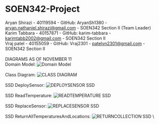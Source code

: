 # SOEN342-Project
Aryan Shirazi - 40119594 - GitHub: AryanSh1380 - aryan.nathaniel.shirazi@gmail.com - SOEN342 Section II (Team Leader) \
Karim Tabbara - 40157871 - GitHub: karim-tabbara - karimtabb2002@gmail.com - SOEN342 Section II \
Vraj patel - 40155059 - GitHub: Vraj2301 - patelvn2301@gmail.com - SOEN342 Section II \
\
DIAGRAMS AS OF NOVEMBER 11 \
Domain Model:   ![Domain Model](https://github.com/AryanSh1380/SOEN342-Project/assets/97918808/0e4ca73f-98d0-4ced-a66d-c46b59e49cc8) \
\
Class Diagram:   ![CLASS DIAGRAM](https://github.com/AryanSh1380/SOEN342-Project/assets/97918808/8a58ecfd-3f75-4126-9314-891671b38427) \
\
SSD DeploySensor:   ![DEPLOYSENSOR SSD](https://github.com/AryanSh1380/SOEN342-Project/assets/97918808/b7a94d74-f762-433e-9cb6-a8b7e0d17427) \
\
SSD ReadTemperature:  ![READTEMPERATURE SSD](https://github.com/AryanSh1380/SOEN342-Project/assets/97918808/e06ce32b-34c6-47f6-8a30-0c7f3c2ad4d6) \
\
SSD ReplaceSensor:  ![REPLACESENSOR SSD](https://github.com/AryanSh1380/SOEN342-Project/assets/97918808/19ee2019-12b1-46a1-b954-ae7ac6b848cf) \
\
SSD ReturnAllTemperaturesAndLocations: ![RETURNCOLLECTION SSD](https://github.com/AryanSh1380/SOEN342-Project/assets/97918808/e1f886de-dc54-4108-acca-8ca91aa4ac4b) \
